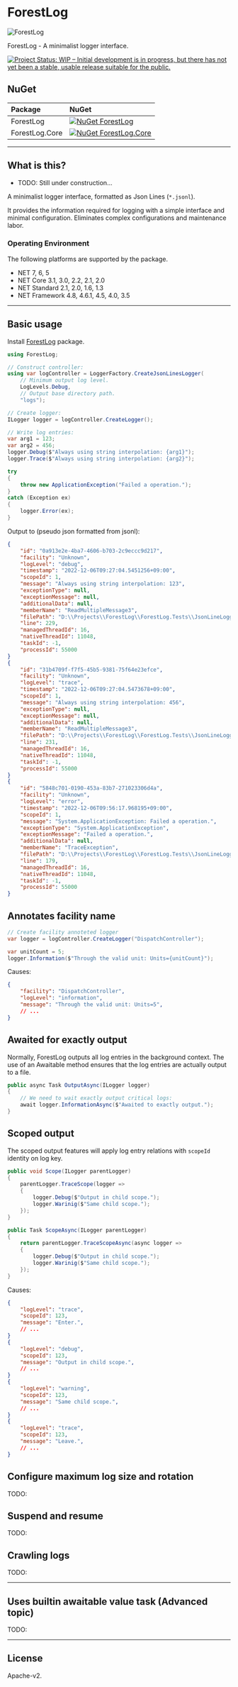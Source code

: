 # ForestLog

![ForestLog](Images/ForestLog.100.png)

ForestLog - A minimalist logger interface.

[![Project Status: WIP – Initial development is in progress, but there has not yet been a stable, usable release suitable for the public.](https://www.repostatus.org/badges/latest/wip.svg)](https://www.repostatus.org/#wip)

## NuGet

| Package  | NuGet                                                                                                                |
|:---------|:---------------------------------------------------------------------------------------------------------------------|
| ForestLog | [![NuGet ForestLog](https://img.shields.io/nuget/v/ForestLog.svg?style=flat)](https://www.nuget.org/packages/ForestLog) |
| ForestLog.Core | [![NuGet ForestLog.Core](https://img.shields.io/nuget/v/ForestLog.Core.svg?style=flat)](https://www.nuget.org/packages/ForestLog.Core) |

----

## What is this?

* TODO: Still under construction...

A minimalist logger interface, formatted as Json Lines (`*.jsonl`).

It provides the information required for logging with a simple interface and minimal configuration.
Eliminates complex configurations and maintenance labor.

### Operating Environment

The following platforms are supported by the package.

* NET 7, 6, 5
* NET Core 3.1, 3.0, 2.2, 2.1, 2.0
* NET Standard 2.1, 2.0, 1.6, 1.3
* NET Framework 4.8, 4.6.1, 4.5, 4.0, 3.5

----

## Basic usage

Install [ForestLog](https://www.nuget.org/packages/ForestLog) package.

```csharp
using ForestLog;

// Construct controller:
using var logController = LoggerFactory.CreateJsonLinesLogger(
    // Minimum output log level.
    LogLevels.Debug,
    // Output base directory path.
    "logs");

// Create logger:
ILogger logger = logController.CreateLogger();

// Write log entries:
var arg1 = 123;
var arg2 = 456;
logger.Debug($"Always using string interpolation: {arg1}");
logger.Trace($"Always using string interpolation: {arg2}");

try
{
    throw new ApplicationException("Failed a operation.");
}
catch (Exception ex)
{
    logger.Error(ex);
}
```

Output to (pseudo json formatted from jsonl):

```json
{
    "id": "0a913e2e-4ba7-4606-b703-2c9eccc9d217",
    "facility": "Unknown",
    "logLevel": "debug",
    "timestamp": "2022-12-06T09:27:04.5451256+09:00",
    "scopeId": 1,
    "message": "Always using string interpolation: 123",
    "exceptionType": null,
    "exceptionMessage": null,
    "additionalData": null,
    "memberName": "ReadMultipleMessage3",
    "filePath": "D:\\Projects\\ForestLog\\ForestLog.Tests\\JsonLineLoggerTests.cs",
    "line": 229,
    "managedThreadId": 16,
    "nativeThreadId": 11048,
    "taskId": -1,
    "processId": 55000
}
{
    "id": "31b4709f-f7f5-45b5-9381-75f64e23efce",
    "facility": "Unknown",
    "logLevel": "trace",
    "timestamp": "2022-12-06T09:27:04.5473678+09:00",
    "scopeId": 1,
    "message": "Always using string interpolation: 456",
    "exceptionType": null,
    "exceptionMessage": null,
    "additionalData": null,
    "memberName": "ReadMultipleMessage3",
    "filePath": "D:\\Projects\\ForestLog\\ForestLog.Tests\\JsonLineLoggerTests.cs",
    "line": 231,
    "managedThreadId": 16,
    "nativeThreadId": 11048,
    "taskId": -1,
    "processId": 55000
}
{
    "id": "5848c701-0190-453a-83b7-271023306d4a",
    "facility": "Unknown",
    "logLevel": "error",
    "timestamp": "2022-12-06T09:56:17.968195+09:00",
    "scopeId": 1,
    "message": "System.ApplicationException: Failed a operation.",
    "exceptionType": "System.ApplicationException",
    "exceptionMessage": "Failed a operation.",
    "additionalData": null,
    "memberName": "TraceException",
    "filePath": "D:\\Projects\\ForestLog\\ForestLog.Tests\\JsonLineLoggerTests.cs",
    "line": 179,
    "managedThreadId": 16,
    "nativeThreadId": 11048,
    "taskId": -1,
    "processId": 55000
}
```

## Annotates facility name


```csharp
// Create facility annoteted logger
var logger = logController.CreateLogger("DispatchController");

var unitCount = 5;
logger.Information($"Through the valid unit: Units={unitCount}");
```

Causes:

```json
{
    "facility": "DispatchController",
    "logLevel": "information",
    "message": "Through the valid unit: Units=5",
    // ...
}
```

## Awaited for exactly output

Normally, ForestLog outputs all log entries in the background context.
The use of an Awaitable method ensures that the log entries are actually output to a file.

```csharp
public async Task OutputAsync(ILogger logger)
{
    // We need to wait exactly output critical logs:
    await logger.InformationAsync($"Awaited to exactly output.");
}
```

## Scoped output

The scoped output features will apply log entry relations with `scopeId` identity on log key.

```csharp
public void Scope(ILogger parentLogger)
{
    parentLogger.TraceScope(logger =>
    {
        logger.Debug($"Output in child scope.");
        logger.Warinig($"Same child scope.");
    });
}

public Task ScopeAsync(ILogger parentLogger)
{
    return parentLogger.TraceScopeAsync(async logger =>
    {
        logger.Debug($"Output in child scope.");
        logger.Warinig($"Same child scope.");
    });
}
```

Causes:

```json
{
    "logLevel": "trace",
    "scopeId": 123, 
    "message": "Enter.",
    // ...
}
{
    "logLevel": "debug",
    "scopeId": 123, 
    "message": "Output in child scope.",
    // ...
}
{
    "logLevel": "warning",
    "scopeId": 123,
    "message": "Same child scope.",
    // ...
}
{
    "logLevel": "trace",
    "scopeId": 123, 
    "message": "Leave.",
    // ...
}
```

## Configure maximum log size and rotation

TODO:

## Suspend and resume

TODO:

## Crawling logs

TODO:

----

## Uses builtin awaitable value task (Advanced topic)

TODO:

----

## License

Apache-v2.
